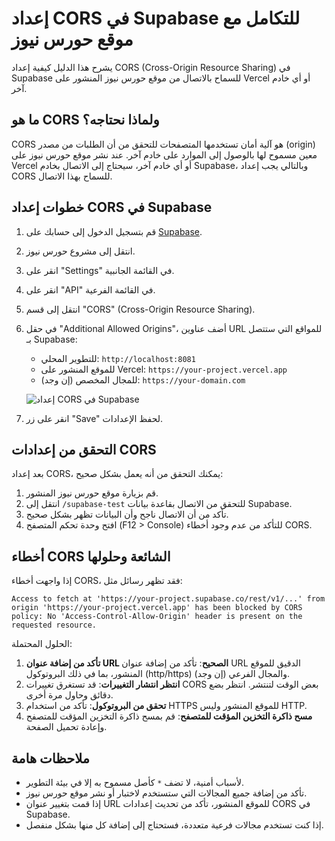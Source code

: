 # إعداد CORS في Supabase للتكامل مع موقع حورس نيوز

يشرح هذا الدليل كيفية إعداد CORS (Cross-Origin Resource Sharing) في Supabase للسماح بالاتصال من موقع حورس نيوز المنشور على Vercel أو أي خادم آخر.

## ما هو CORS ولماذا نحتاجه؟

CORS هو آلية أمان تستخدمها المتصفحات للتحقق من أن الطلبات من مصدر (origin) معين مسموح لها بالوصول إلى الموارد على خادم آخر. عند نشر موقع حورس نيوز على Vercel أو أي خادم آخر، سيحتاج إلى الاتصال بخادم Supabase، وبالتالي يجب إعداد CORS للسماح بهذا الاتصال.

## خطوات إعداد CORS في Supabase

1. قم بتسجيل الدخول إلى حسابك على [Supabase](https://supabase.com/).
2. انتقل إلى مشروع حورس نيوز.
3. انقر على "Settings" في القائمة الجانبية.
4. انقر على "API" في القائمة الفرعية.
5. انتقل إلى قسم "CORS" (Cross-Origin Resource Sharing).
6. في حقل "Additional Allowed Origins"، أضف عناوين URL للمواقع التي ستتصل بـ Supabase:
   - للتطوير المحلي: `http://localhost:8081`
   - للموقع المنشور على Vercel: `https://your-project.vercel.app`
   - للمجال المخصص (إن وجد): `https://your-domain.com`

   ![إعداد CORS في Supabase](https://i.imgur.com/example-image.png)

7. انقر على زر "Save" لحفظ الإعدادات.

## التحقق من إعدادات CORS

بعد إعداد CORS، يمكنك التحقق من أنه يعمل بشكل صحيح:

1. قم بزيارة موقع حورس نيوز المنشور.
2. انتقل إلى `/supabase-test` للتحقق من الاتصال بقاعدة بيانات Supabase.
3. تأكد من أن الاتصال ناجح وأن البيانات تظهر بشكل صحيح.
4. افتح وحدة تحكم المتصفح (F12 > Console) للتأكد من عدم وجود أخطاء CORS.

## أخطاء CORS الشائعة وحلولها

إذا واجهت أخطاء CORS، فقد تظهر رسائل مثل:

```
Access to fetch at 'https://your-project.supabase.co/rest/v1/...' from origin 'https://your-project.vercel.app' has been blocked by CORS policy: No 'Access-Control-Allow-Origin' header is present on the requested resource.
```

الحلول المحتملة:

1. **تأكد من إضافة عنوان URL الصحيح**: تأكد من إضافة عنوان URL الدقيق للموقع المنشور، بما في ذلك البروتوكول (http/https) والمجال الفرعي (إن وجد).
2. **انتظر انتشار التغييرات**: قد تستغرق تغييرات CORS بعض الوقت لتنتشر. انتظر بضع دقائق وحاول مرة أخرى.
3. **تحقق من البروتوكول**: تأكد من استخدام HTTPS للموقع المنشور وليس HTTP.
4. **مسح ذاكرة التخزين المؤقت للمتصفح**: قم بمسح ذاكرة التخزين المؤقت للمتصفح وإعادة تحميل الصفحة.

## ملاحظات هامة

- لأسباب أمنية، لا تضف `*` كأصل مسموح به إلا في بيئة التطوير.
- تأكد من إضافة جميع المجالات التي ستستخدم لاختبار أو نشر موقع حورس نيوز.
- إذا قمت بتغيير عنوان URL للموقع المنشور، تأكد من تحديث إعدادات CORS في Supabase.
- إذا كنت تستخدم مجالات فرعية متعددة، فستحتاج إلى إضافة كل منها بشكل منفصل.
